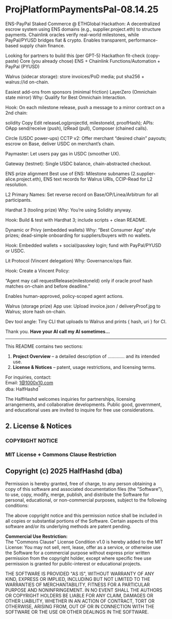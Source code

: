 # ProjPlatformPaymentsPal-08.14.25
ENS-PayPal Staked Commerce @ ETHGlobal Hackathon: A decentralized escrow system using ENS domains (e.g., supplier.project.eth) to structure payments. Chainlink oracles verify real-world milestones, while PayPal/PYUSD bridges fiat &amp; crypto. Enables transparent, performance-based supply chain finance.

Looking for partners to build this (per GPT-5)
Hackathon fit-check (copy-paste)
Core (you already chose)
ENS + Chainlink Functions/Automation + PayPal (PYUSD)

Walrus (sidecar storage): store invoices/PoD media; put sha256 + walrus://id on-chain.

Easiest add-ons from sponsors (minimal friction)
LayerZero (Omnichain state mirror)
Why: Qualify for Best Omnichain Interaction.

Hook: On each milestone release, push a message to a mirror contract on a 2nd chain:

solidity
Copy
Edit
releaseLog(projectId, milestoneId, proofHash);
APIs: OApp send/receive (push), lzRead (pull), Composer (chained calls).

Circle (USDC power-ups)
CCTP v2: Offer merchant “desired chain” payouts; escrow on Base, deliver USDC on merchant’s chain.

Paymaster: Let users pay gas in USDC (smoother UX).

Gateway (testnet): Single USDC balance, chain-abstracted checkout.

ENS prize alignment
Best use of ENS: Milestone subnames (2.supplier-alice.project.eth), ENS text records for Walrus URIs, CCIP-Read for L2 resolution.

L2 Primary Names: Set reverse record on Base/OP/Linea/Arbitrum for all participants.

Hardhat 3 (tooling prize)
Why: You’re using Solidity anyway.

Hook: Build & test with Hardhat 3; include scripts + clean README.

Dynamic or Privy (embedded wallets)
Why: “Best Consumer App” style prizes; dead-simple onboarding for suppliers/buyers with no wallets.

Hook: Embedded wallets + social/passkey login; fund with PayPal/PYUSD or USDC.

Lit Protocol (Vincent delegation)
Why: Governance/ops flair.

Hook: Create a Vincent Policy:

“Agent may call requestRelease(milestoneId) only if oracle proof hash matches on-chain and before deadline.”

Enables human-approved, policy-scoped agent actions.

Walrus (storage prize)
App use: Upload invoice.json / deliveryProof.jpg to Walrus; store hash on-chain.

Dev tool angle: Tiny CLI that uploads to Walrus and prints { hash, uri } for CI.

Thank you. 
**Have your AI call my AI sometimes...**

--- 
This README contains two sections: 
1. **Project Overview** – a detailed description of …………. and its intended use.  
2. **License & Notices** – patent, usage restrictions, and licensing terms.

For inquiries, contact:  
Email: 1@1000x10.com  
dba: HalfHashd<sup>™</sup>

The HalfHashd welcomes inquiries for partnerships, licensing arrangements, and collaborative developments. Public good, government, and educational uses are invited to inquire for free use considerations.

## 2. License & Notices

### COPYRIGHT NOTICE

### MIT License + Commons Clause Restriction
Copyright (c) 2025 HalfHashd (dba)
---

Permission is hereby granted, free of charge, to any person obtaining a copy of this software and associated documentation files (the "Software"), to use, copy, modify, merge, publish, and distribute the Software for personal, educational, or non-commercial purposes, subject to the following conditions:

The above copyright notice and this permission notice shall be included in all copies or substantial portions of the Software. Certain aspects of this software and/or its underlying methods are patent pending. 

**Commercial Use Restriction:**  
The "Commons Clause" License Condition v1.0 is hereby added to the MIT License: 
You may not sell, rent, lease, offer as a service, or otherwise use the Software for a commercial purpose without express prior written permission from the copyright holder, except where specific free use permission is granted for public-interest or educational projects.

THE SOFTWARE IS PROVIDED "AS IS", WITHOUT WARRANTY OF ANY KIND, EXPRESS OR IMPLIED, INCLUDING BUT NOT LIMITED TO THE WARRANTIES OF MERCHANTABILITY, FITNESS FOR A PARTICULAR PURPOSE AND NONINFRINGEMENT. IN NO EVENT SHALL THE AUTHORS OR COPYRIGHT HOLDERS BE LIABLE FOR ANY CLAIM, DAMAGES OR OTHER LIABILITY, WHETHER IN AN ACTION OF CONTRACT, TORT OR OTHERWISE, ARISING FROM, OUT OF OR IN CONNECTION WITH THE SOFTWARE OR THE USE OR OTHER DEALINGS IN THE SOFTWARE.
